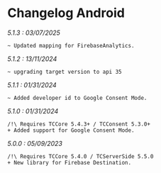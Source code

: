 Changelog Android
=================


*5.1.3 : 03/07/2025*

	~ Updated mapping for FirebaseAnalytics.

*5.1.2 : 13/11/2024*

	~ upgrading target version to api 35

*5.1.1 : 01/31/2024*

	~ Added developer id to Google Consent Mode. 

*5.1.0 : 01/31/2024*

    /!\ Requires TCCore 5.4.3+ / TCConsent 5.3.0+
	+ Added support for Google Consent Mode.

*5.0.0 : 05/09/2023*

    /!\ Requires TCCore 5.4.0 / TCServerSide 5.5.0
	+ New library for Firebase Destination.
